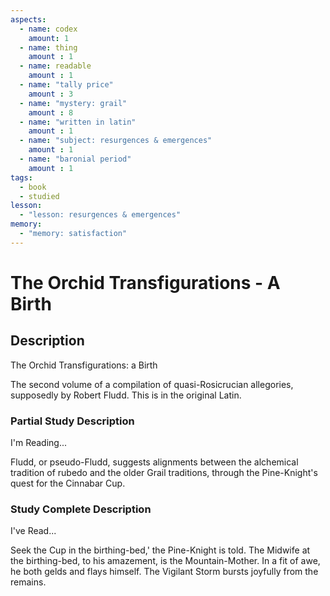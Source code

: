 ```yaml
---
aspects: 
  - name: codex
    amount: 1
  - name: thing
    amount : 1
  - name: readable
    amount : 1
  - name: "tally price"
    amount : 3
  - name: "mystery: grail"
    amount : 8
  - name: "written in latin"
    amount : 1
  - name: "subject: resurgences & emergences"
    amount : 1
  - name: "baronial period"
    amount : 1
tags:
  - book
  - studied
lesson:
  - "lesson: resurgences & emergences"
memory:
  - "memory: satisfaction"
---
```


# The Orchid Transfigurations - A Birth

## Description
The Orchid Transfigurations: a Birth

The second volume of a compilation of quasi-Rosicrucian allegories, supposedly by Robert Fludd. This is in the original Latin.
### Partial Study Description
I'm Reading...

Fludd, or pseudo-Fludd, suggests alignments between the alchemical tradition of rubedo and the older Grail traditions, through the Pine-Knight's quest for the Cinnabar Cup.
### Study Complete Description
I've Read...

Seek the Cup in the birthing-bed,' the Pine-Knight is told. The Midwife at the birthing-bed, to his amazement, is the Mountain-Mother. In a fit of awe, he both gelds and flays himself. The Vigilant Storm bursts joyfully from the remains.